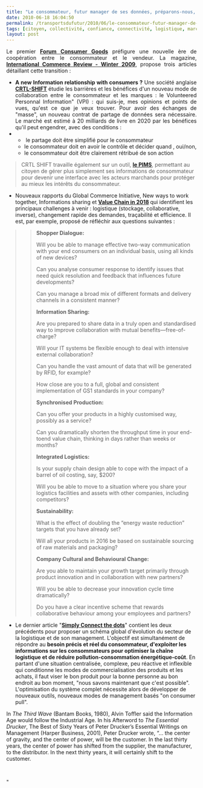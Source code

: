 ```yaml
---
title: "Le consommateur, futur manager de ses données, préparons-nous, préparez-vous !"
date: 2010-06-18 16:04:50
permalink: /transportsdufutur/2010/06/le-consommateur-futur-manager-de-ses-donnees-preparonsnous-preparezvous.html
tags: [citoyen, collectivité, confiance, connectivité, logistique, marchandises, partage de données]
layout: post
---
```


<p style="text-align: justify">Le premier <strong><a href="http://www.ciesnet.com/" target="_blank">Forum Consumer Goods</a></strong> préfigure une nouvelle ère de coopération entre le consommateur et le vendeur. La magazine, <strong><a href="http://www.ecr-institute.org/publications/international-commerce-review/archive/vol-8-no-2-4-winter-2009/" target="_blank">International Commerce Review - Winter 2009</a></strong>, propose trois articles détaillant cette transition : </p> <ul> <li> <div style="text-align: justify"><strong>A new Information relationship with consumers ?</strong> Une société anglaise <strong><a href="http://ctrl-shift.co.uk/resources/" target="_blank">CRTL-SHIFT</a></strong> étudie les barrières et les bénéfices d'un nouveau mode de collaboration entre le consommateur et les marques : le Volunteered Personnal Information" (VPI) : qui suis-je, mes opinions et points de vues, qu'est ce que je veux trouver. Pour avoir des échanges de "masse", un nouveau contrat de partage de données sera nécessaire. Le marché est estimé à 20 milliards de livre en 2020 par les bénéfices qu'il peut engendrer, avec des conditions :</div></li> <li><ul> <li> <div style=""text-align: justify"">	 le partage doit être simplifié pour le consommateur</div></li> <li>	 le consommateur doit en avoir le contrôle et décider quand , oui/non,</li> <li>	 le consommateur doit être clairement rétribué de son action </li> </ul> </li></ul> <blockquote> <p style=""text-align: justify"">CRTL SHIFT travaille également sur un outil, <strong><a href=""http://www.rightsideup.net/wp-content/uploads/2009/02/pims-the-interface.pdf"" target=""_blank"">le PIMS</a></strong>, permettant au citoyen de gérer plus simplement ses informations de consommateur pour devenir une interface avec les acteurs marchands pour protéger au mieux les intérêts du consommateur.</p></blockquote> <ul> <li>Nouveaux rapports du Global Commerce Initiative, New ways to work together, Informations sharing et <a href="https://gabrielplassat.github.io/transportsdufutur/wp-content/uploads/sites/6/2010/06/GCI2018FutureValueChain.pdf"" target=""_blank""><strong>Value Chain in 2018</strong></a><strong> </strong>qui identifient les principaux challenges à venir : logistique (stockage, collaborative, inverse), changement rapide des demandes, traçabilité et efficience. Il est, par exemple, proposé de réfléchir aux questions suivantes :</li> </ul> <blockquote> <blockquote> <p class=""MsoNormal""><strong><span lang=""EN-GB""><span style=""font-family: Times New Roman"">Shopper Dialogue:</span></span></strong></p> <p class=""MsoNormal""><span lang=""EN-GB""><span style=""font-family: Times New Roman"">Will you be able to manage effective two-way communication with your end consumers on an individual basis, using all kinds of new devices?</span></span></p> <p class=""MsoNormal""><span lang=""EN-GB""><span style=""font-family: Times New Roman"">Can you analyse consumer response to identify issues that need quick resolution and feedback that influences future developments? </span></span></p> <p class=""MsoNormal""><span lang=""EN-GB""><span style=""font-family: Times New Roman"">Can you manage a broad mix of different formats and delivery channels in a consistent manner?</span></span></p> <p class=""MsoNormal""><strong><span lang=""EN-GB""><span style=""font-family: Times New Roman"">Information Sharing:</span></span></strong></p> <p class=""MsoNormal""><span lang=""EN-GB""><span style=""font-family: Times New Roman"">Are you prepared to share data in a truly open and standardised way to improve collaboration with mutual benefits—free-of-charge?</span></span></p> <p class=""MsoNormal""><span lang=""EN-GB""><span style=""font-family: Times New Roman"">Will your IT systems be flexible enough to deal with intensive external collaboration?</span></span></p> <p class=""MsoNormal""><span lang=""EN-GB""><span style=""font-family: Times New Roman"">Can you handle the vast amount of data that will be generated by RFID, for example?</span></span></p> <p class=""MsoNormal""><span lang=""EN-GB""><span style=""font-family: Times New Roman"">How close are you to a full, global and consistent implementation of GS1 standards in your company?</span></span></p> <p class=""MsoNormal""><strong><span lang=""EN-GB""><span style=""font-family: Times New Roman"">Synchronised Production:</span></span></strong></p> <p class=""MsoNormal""><span lang=""EN-GB""><span style=""font-family: Times New Roman"">Can you offer your products in a highly customised way, possibly as a service?</span></span></p> <p class=""MsoNormal""><span lang=""EN-GB""><span style=""font-family: Times New Roman"">Can you dramatically shorten the throughput time in your end-toend value chain, thinking in days rather than weeks or months?</span></span></p> <p class=""MsoNormal""><strong><span lang=""EN-GB""><span style=""font-family: Times New Roman"">Integrated Logistics:</span></span></strong></p> <p class=""MsoNormal""><span lang=""EN-GB""><span style=""font-family: Times New Roman"">Is your supply chain design able to cope with the impact of a barrel of oil costing, say, $200?</span></span></p> <p class=""MsoNormal""><span lang=""EN-GB""><span style=""font-family: Times New Roman"">Will you be able to move to a situation where you share your logistics facilities and assets with other companies, including competitors?</span></span></p> <p class=""MsoNormal""><strong><span lang=""EN-GB""><span style=""font-family: Times New Roman"">Sustainability:</span></span></strong></p> <p class=""MsoNormal""><span lang=""EN-GB""><span style=""font-family: Times New Roman"">What is the effect of doubling the “energy waste reduction” targets that you have already set?</span></span></p> <p class=""MsoNormal""><span lang=""EN-GB""><span style=""font-family: Times New Roman"">Will all your products in 2016 be based on sustainable sourcing of raw materials and packaging?</span></span></p> <p class=""MsoNormal""><strong><span lang=""EN-GB""><span style=""font-family: Times New Roman"">Company Cultural and Behavioural Change:</span></span></strong></p> <p class=""MsoNormal""><span lang=""EN-GB""><span style=""font-family: Times New Roman"">Are you able to maintain your growth target primarily through product innovation and in collaboration with new partners?</span></span></p> <p class=""MsoNormal""><span lang=""EN-GB""><span style=""font-family: Times New Roman"">Will you be able to decrease your innovation cycle time dramatically?</span></span></p> <p class=""MsoNormal""><span lang=""EN-GB""><span style=""font-family: Times New Roman"">Do you have a clear incentive scheme that rewards collaborative behaviour among your employees and partners?</span></span><span lang=""EN-GB""></span></p></blockquote></blockquote> <ul> <li> <div style=""text-align: justify"">Le dernier article "<strong><a href=""http://www.ecr-institute.org/publications/international-commerce-review/archive/vol-8-no-2-4-winter-2009/simply-connect-the-dots/"" target=""_blank"">Simply Connect the dots</a></strong>" contient les deux précédents pour proposer un schéma global d'évolution du secteur de la logistique et de son management. L'objectif est simultanément de répondre au <strong>besoin précis et réel du consommateur, d'exploiter les informations sur les consommateurs pour optimiser la chaîne logistique et de réduire pollution-consommation énergétique-coût</strong>. En partant d'une situation centralisée, complexe, peu réactive et inflexible qui conditionne les modes de commercialisation des produits et les achats, il faut viser le bon produit pour la bonne personne au bon endroit au bon moment, "nous savons maintenant que c'est possible". L'optimisation du système complet nécessite alors de développer de nouveaux outils, nouveaux modes de management basés "on consumer pull".</div></li> </ul> <p style=""text-align: justify"">In <em>The Third Wave</em> (Bantam Books, 1980), Alvin Toffler said the Information Age would follow the Industrial Age. In his Afterword to <em>The Essential Drucker</em>, The Best of Sixty Years of Peter Drucker’s Essential Writings on Management (Harper Business, 2001), Peter Drucker wrote, “… the center of gravity, and the center of power, will be the customer. In the last thirty years, the center of power has shifted from the supplier, the manufacturer, to the distributor. In the next thirty years, it will certainly shift to the customer.</p> <ul> <div style=""text-align: justify""> </div></ul>"

